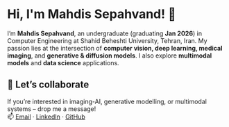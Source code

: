 # Hi, I'm Mahdis Sepahvand! 👋  
I’m **Mahdis Sepahvand**, an undergraduate (graduating **Jan 2026**) in Computer Engineering at Shahid Beheshti University, Tehran, Iran. My passion lies at the intersection of **computer vision, deep learning, medical imaging**, and **generative & diffusion models**. I also explore **multimodal models** and **data science** applications.  

## 🚀 Let’s collaborate  
If you’re interested in imaging-AI, generative modelling, or multimodal systems – drop me a message!  
📫 [Email](Mahdissep18@gmail.com) · [LinkedIn](https://www.linkedin.com/in/mahdis-sepahvand-86345425a) · [GitHub](https://github.com/MahdisSep)  

<!-- Here are some ideas to get you started:

- 🔭 I’m currently working on ...
- 🌱 I’m currently learning ...
- 👯 I’m looking to collaborate on ...
- 🤔 I’m looking for help with ...
- 💬 Ask me about ...
- 📫 How to reach me: ...
- 😄 Pronouns: ...
- ⚡ Fun fact: ...
--> 
